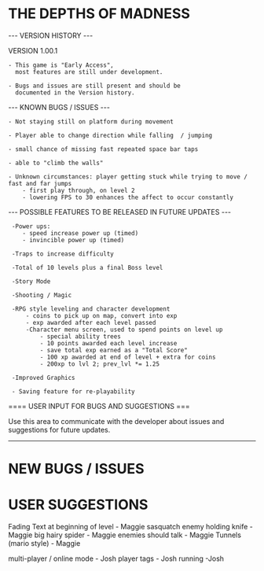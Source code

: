  THE DEPTHS OF MADNESS
=======================


--- VERSION HISTORY ---


 VERSION 1.00.1 

    - This game is "Early Access",
      most features are still under development.

    - Bugs and issues are still present and should be
      documented in the Version history.

--- KNOWN BUGS / ISSUES ---

    - Not staying still on platform during movement

    - Player able to change direction while falling  / jumping

    - small chance of missing fast repeated space bar taps

    - able to "climb the walls"

    - Unknown circumstances: player getting stuck while trying to move / fast and far jumps
        - first play through, on level 2
        - lowering FPS to 30 enhances the affect to occur constantly

--- POSSIBLE FEATURES TO BE RELEASED IN FUTURE UPDATES ---

     -Power ups:
        - speed increase power up (timed)
        - invincible power up (timed)

     -Traps to increase difficulty

     -Total of 10 levels plus a final Boss level

     -Story Mode

     -Shooting / Magic

     -RPG style leveling and character development
         - coins to pick up on map, convert into exp
         - exp awarded after each level passed
         -Character menu screen, used to spend points on level up
             - special ability trees
             - 10 points awarded each level increase
             - save total exp earned as a "Total Score"
             - 100 xp awarded at end of level + extra for coins
             - 200xp to lvl 2; prev_lvl *= 1.25

     -Improved Graphics

     - Saving feature for re-playability

==== USER INPUT FOR BUGS AND SUGGESTIONS ===

Use this area to communicate with the developer about issues and suggestions
for future updates.

----------------------------------------------------------------------------

 NEW BUGS / ISSUES
==================


USER SUGGESTIONS
================

Fading Text at beginning of level - Maggie
sasquatch enemy holding knife - Maggie
big hairy spider - Maggie
enemies should talk - Maggie
Tunnels (mario style) - Maggie

multi-player / online mode - Josh
player tags - Josh
running -Josh
